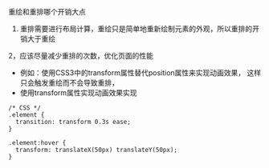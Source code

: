 重绘和重排哪个开销大点
1. 重排需要进行布局计算，重绘只是简单地重新绘制元素的外观，所以重排的开销大于重绘

2，应该尽量减少重排的次数，优化页面的性能
- 例如：使用CSS3中的transform属性替代position属性来实现动画效果，
这样只会触发重绘而不会导致重排，
- 使用transform属性实现动画效果实现
```
/* CSS */
.element {
  transition: transform 0.3s ease;
}

.element:hover {
  transform: translateX(50px) translateY(50px);
}
```
